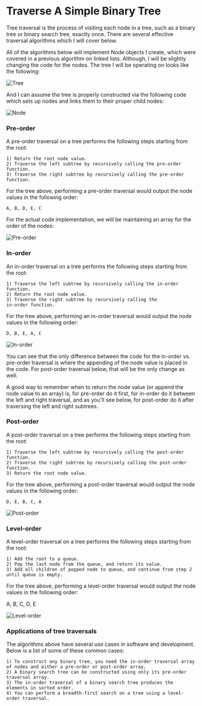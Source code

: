 # Traverse A Simple Binary Tree

Tree traversal is the process of visiting each node in a tree, such as a
binary tree or binary search tree, exactly once. There are several effective
traversal algorithms which I will cover below.

All of the algorithms below will implement Node objects I create, which
were covered in a previous algorithm on linked lists. Although, I will be
slightly changing the code for the nodes. The tree I will be operating on
looks like the following:

![Tree](tree.png)

And I can assume the tree is properly constructed via the following code
which sets up nodes and links them to their proper child nodes:

![Node](node.png)

### Pre-order

A pre-order traversal on a tree performs the following steps starting from
the root:

	1) Return the root node value.
	2) Traverse the left subtree by recursively calling the pre-order function.
	3) Traverse the right subtree by recursively calling the pre-order function.

For the tree above, performing a pre-order traversal would output the node
values in the following order:

	A, B, D, E, C

For the actual code implementation, we will be maintaining an array
for the order of the nodes:

![Pre-order](pre-order.png)

### In-order

An in-order traversal on a tree performs the following steps starting
from the root:

	1) Traverse the left subtree by recursively calling the in-order
	function.
	2) Return the root node value.
	3) Traverse the right subtree by recursively calling the
	in-order function.

For the tree above, performing an in-order traversal would output
the node values in the following order:

	D, B, E, A, C

![In-order](in-order.png)

You can see that the only difference between the code for the in-order
vs. pre-order traversal is where the appending of the node value is placed in
the code. For post-order traversal below, that will be the only change as well.

A good way to remember when to return the node value (or append the node value
to an array) is, for pre-order do it first, for in-order do it between the left
and right traversal, and as you'll see below, for post-order do it after
traversing the left and right subtrees.

### Post-order

A post-order traversal on a tree performs the following steps starting from
the root:

	1) Traverse the left subtree by recursively calling the post-order function.
	2) Traverse the right subtree by recursively calling the post-order function.
	3) Return the root node value.

For the tree above, performing a post-order traversal would output the node
values in the following order:

	D, E, B, C, A

![Post-order](post-order.png)

### Level-order

A level-order traversal on a tree performs the following steps starting
from the root:

	1) Add the root to a queue.
	2) Pop the last node from the queue, and return its value.
	3) Add all children of popped node to queue, and continue from step 2 until queue is empty.

For the tree above, performing a level-order traversal would output the node
values in the following order:

A, B, C, D, E

![Level-order](level-order.png)

### Applications of tree traversals

The algorithms above have several use cases in software and development. Below is
a list of some of these common cases:

	1) To construct any binary tree, you need the in-order traversal array of nodes and either a pre-order or post-order array.
	2) A binary search tree can be constructed using only its pre-order traversal array.
	3) The in-order traversal of a binary search tree produces the elements in sorted order.
	4) You can perform a breadth-first search on a tree using a level-order traversal.




